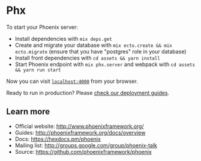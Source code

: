# Phx

To start your Phoenix server:

  * Install dependencies with `mix deps.get`
  * Create and migrate your database with `mix ecto.create && mix ecto.migrate` (ensure that you have "postgres" role in your database)
  * Install front dependencies with `cd assets && yarn install`
  * Start Phoenix endpoint with `mix phx.server` and webpack with `cd assets && yarn run start`

Now you can visit [`localhost:4000`](http://localhost:4000) from your browser.

Ready to run in production? Please [check our deployment guides](http://www.phoenixframework.org/docs/deployment).

## Learn more

  * Official website: http://www.phoenixframework.org/
  * Guides: http://phoenixframework.org/docs/overview
  * Docs: https://hexdocs.pm/phoenix
  * Mailing list: http://groups.google.com/group/phoenix-talk
  * Source: https://github.com/phoenixframework/phoenix
